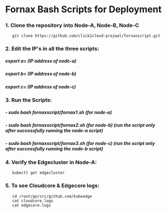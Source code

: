 # Fornax Bash Scripts for Deployment

### 1. Clone the repository into Node-A, Node-B, Node-C
       git clone https://github.com/click2cloud-prajwal/fornaxscript.git

### 2. Edit the IP's in all the three scripts:
#####   export a= (IP address of node-a)
#####   export b= (IP address of node-b)
#####   export c= (IP address of node-c)

### 3. Run the Scripts:
#####  - sudo bash fornaxscript/fornax1.sh (for node-a)
#####  - sudo bash fornaxscript/fornax2.sh (for node-b) (run the script only after successfully running the node-a script)
#####  - sudo bash fornaxscript/fornax3.sh (for node-c) (run the script only after successfully running the node-b script)
  
### 4. Verify the Edgecluster in Node-A:
       kubectl get edgecluster
### 5. To see Cloudcore & Edgecore logs:
       cd /root/go/src/github.com/kubeedge
       cat cloudcore.logs
       cat edgecore.logs
